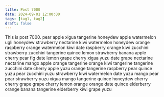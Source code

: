 ```yaml
---
title: Post 7000
date: 2024-09-01 12:00:00
tags: [tag1, tag2]
draft: false
---
```

This is post 7000.
pear
apple
xigua
tangerine
honeydew
apple
watermelon
ugli
honeydew
strawberry
nectarine
kiwi
watermelon
honeydew
orange
raspberry
orange
watermelon
kiwi
date
raspberry
orange
kiwi
zucchini
strawberry
zucchini
tangerine
quince
lemon
strawberry
banana
apple
cherry
pear
fig
date
lemon
grape
cherry
xigua
yuzu
date
grape
nectarine
nectarine
mango
apple
orange
tangerine
orange
kiwi
tangerine
tangerine
zucchini
date
cherry
apple
yuzu
orange
tangerine
raspberry
pear
quince
yuzu
pear
zucchini
yuzu
strawberry
kiwi
watermelon
date
yuzu
mango
pear
pear
strawberry
yuzu
xigua
mango
tangerine
quince
honeydew
cherry
cherry
grape
grape
cherry
lemon
orange
orange
date
quince
elderberry
orange
banana
tangerine
elderberry
kiwi
grape
yuzu
